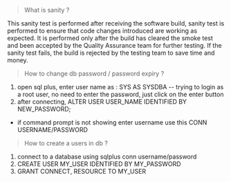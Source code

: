 > What is sanity ?
 
 This sanity test is performed after receiving the software build, sanity test is performed to ensure that code changes introduced are working as expected.
 It is performed only after the build has cleared the smoke test and been accepted by the Quality Assurance team for further testing. If the sanity test fails, the build is rejected by the testing team to save time and money.

> How to change db password / password expiry ?
1. open sql plus, enter user name as : SYS AS SYSDBA -- trying to login as a root user, no need to enter the password, just click on the enter button
2. after connecting, ALTER USER USER_NAME IDENTIFIED BY NEW_PASSWORD;

* if command prompt is not showing enter username use this CONN USERNAME/PASSWORD

> How to create a users in db ?
1. connect to a database using sqlplus conn username/password
2. CREATE USER MY_USER IDENTIFIED BY MY_PASSWORD
3. GRANT CONNECT, RESOURCE TO MY_USER

